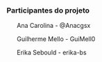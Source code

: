 <h3>Participantes do projeto</h3>

<ul>Ana Carolina - @Anacgsx</ul>
<ul>Guilherme Mello - GuiMell0</ul>
<ul>Erika Sebould - erika-bs</ul>
